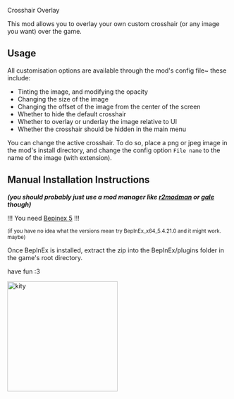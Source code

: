  Crosshair Overlay

This mod allows you to overlay your own custom crosshair (or any image you want) over the game.

## Usage

All customisation options are available through the mod's config file~ these include:

- Tinting the image, and modifying the opacity
- Changing the size of the image
- Changing the offset of the image from the center of the screen
- Whether to hide the default crosshair
- Whether to overlay or underlay the image relative to UI
- Whether the crosshair should be hidden in the main menu

You can change the active crosshair. To do so, place a png or jpeg image in the mod's install directory, and
change the config option `File name` to the name of the image (with extension).

## Manual Installation Instructions

_**(you should probably just use a mod manager like [r2modman](https://thunderstore.io/c/straftat/p/ebkr/r2modman/)
or [gale](https://thunderstore.io/c/straftat/p/Kesomannen/GaleModManager/) though)**_

!!! You need [Bepinex 5](https://github.com/BepInEx/BepInEx/releases/tag/v5.4.21) !!!

<small>(if you have no idea what the versions mean try BepInEx_x64_5.4.21.0 and it might work. maybe)</small>

Once BepInEx is installed, extract the zip into the BepInEx/plugins folder in the game's root directory.

have fun :3

<img src ="https://files.catbox.moe/4ngjto.png" width="250" alt="kity">
